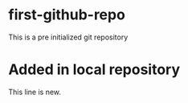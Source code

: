 # first-github-repo
This is a pre initialized git repository

# Added in local repository
This line is new.

